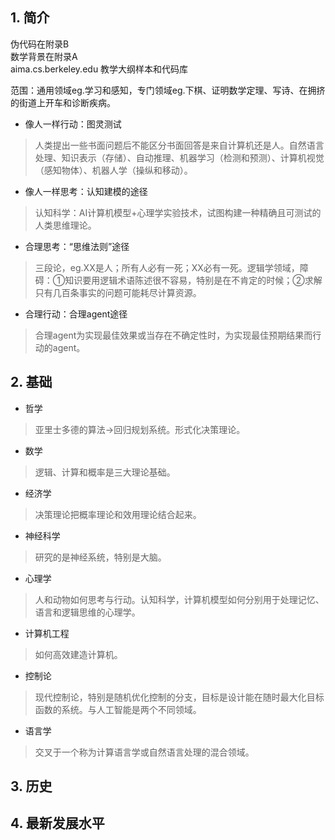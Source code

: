 ## 1. 简介
伪代码在附录B  
数学背景在附录A  
aima.cs.berkeley.edu 教学大纲样本和代码库  

范围：通用领域eg.学习和感知，专门领域eg.下棋、证明数学定理、写诗、在拥挤的街道上开车和诊断疾病。

- 像人一样行动：图灵测试
>人类提出一些书面问题后不能区分书面回答是来自计算机还是人。自然语言处理、知识表示（存储）、自动推理、机器学习（检测和预测）、计算机视觉（感知物体）、机器人学（操纵和移动）。

- 像人一样思考：认知建模的途径
>认知科学：AI计算机模型+心理学实验技术，试图构建一种精确且可测试的人类思维理论。

- 合理思考：“思维法则”途径
>三段论，eg.XX是人；所有人必有一死；XX必有一死。逻辑学领域，障碍：①知识要用逻辑术语陈述很不容易，特别是在不肯定的时候；②求解只有几百条事实的问题可能耗尽计算资源。

- 合理行动：合理agent途径
>合理agent为实现最佳效果或当存在不确定性时，为实现最佳预期结果而行动的agent。

## 2. 基础
- 哲学  
>亚里士多德的算法->回归规划系统。形式化决策理论。
- 数学  
>逻辑、计算和概率是三大理论基础。
- 经济学  
>决策理论把概率理论和效用理论结合起来。
- 神经科学
>研究的是神经系统，特别是大脑。
- 心理学  
>人和动物如何思考与行动。认知科学，计算机模型如何分别用于处理记忆、语言和逻辑思维的心理学。
- 计算机工程  
>如何高效建造计算机。
- 控制论  
>现代控制论，特别是随机优化控制的分支，目标是设计能在随时最大化目标函数的系统。与人工智能是两个不同领域。
- 语言学  
>交叉于一个称为计算语言学或自然语言处理的混合领域。

## 3. 历史

## 4. 最新发展水平
